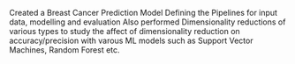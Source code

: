 Created a Breast Cancer Prediction Model
Defining the Pipelines for input data, modelling and evaluation
Also performed Dimensionality reductions of various types to study the affect of dimensionality reduction on accuracy/precision with varous ML models such as Support Vector Machines, Random Forest etc.

